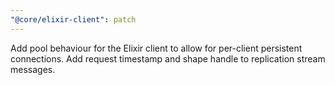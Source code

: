 ```yaml
---
"@core/elixir-client": patch
---
```


Add pool behaviour for the Elixir client to allow for per-client persistent connections. Add request timestamp and shape handle to replication stream messages.
